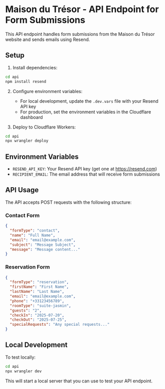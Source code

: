 # Maison du Trésor - API Endpoint for Form Submissions

This API endpoint handles form submissions from the Maison du Trésor website and sends emails using Resend.

## Setup

1. Install dependencies:
```bash
cd api
npm install resend
```

2. Configure environment variables:
   - For local development, update the `.dev.vars` file with your Resend API key
   - For production, set the environment variables in the Cloudflare dashboard

3. Deploy to Cloudflare Workers:
```bash
cd api
npx wrangler deploy
```

## Environment Variables

- `RESEND_API_KEY`: Your Resend API key (get one at https://resend.com)
- `RECIPIENT_EMAIL`: The email address that will receive form submissions

## API Usage

The API accepts POST requests with the following structure:

### Contact Form
```json
{
  "formType": "contact",
  "name": "Full Name",
  "email": "email@example.com",
  "subject": "Message Subject",
  "message": "Message content..."
}
```

### Reservation Form
```json
{
  "formType": "reservation",
  "firstName": "First Name",
  "lastName": "Last Name",
  "email": "email@example.com",
  "phone": "+33123456789",
  "roomType": "suite-jasmin",
  "guests": "2",
  "checkIn": "2025-07-20",
  "checkOut": "2025-07-25",
  "specialRequests": "Any special requests..."
}
```

## Local Development

To test locally:
```bash
cd api
npx wrangler dev
```

This will start a local server that you can use to test your API endpoint.
